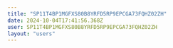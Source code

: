 ```yaml
---
title: "SP11T4BP1MGFXS80B8YRFD5RP9EPCGA73FQHZ02ZH"
date: 2024-10-04T17:41:56.368Z
user: SP11T4BP1MGFXS80B8YRFD5RP9EPCGA73FQHZ02ZH
layout: "users"
---
```

    